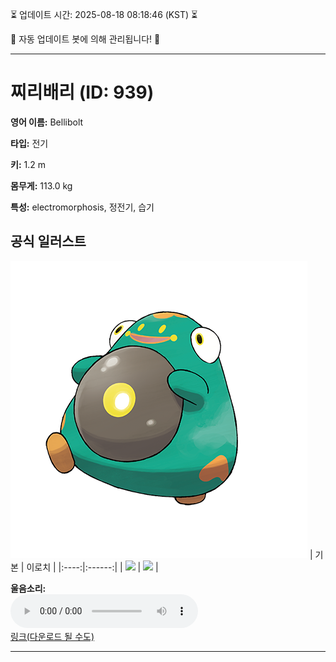 
⏳ 업데이트 시간: 2025-08-18 08:18:46 (KST) ⏳

🤖 자동 업데이트 봇에 의해 관리됩니다! 🤖

---

# 찌리배리 (ID: 939)
**영어 이름:** Bellibolt

**타입:** 전기

**키:** 1.2 m

**몸무게:** 113.0 kg

**특성:** electromorphosis, 정전기, 습기

## 공식 일러스트
![](https://raw.githubusercontent.com/PokeAPI/sprites/master/sprites/pokemon/other/official-artwork/939.png)
| 기본 | 이로치 |
|:----:|:------:|
| <img src="http://play.pokemonshowdown.com/sprites/ani/bellibolt.gif" width="200"> | <img src="http://play.pokemonshowdown.com/sprites/ani-shiny/bellibolt.gif" width="200"> |

**울음소리:**<br><audio controls src="https://raw.githubusercontent.com/PokeAPI/cries/main/cries/pokemon/latest/939.ogg"></audio><br> [링크(다운로드 될 수도)](https://raw.githubusercontent.com/PokeAPI/cries/main/cries/pokemon/latest/939.ogg)


---
